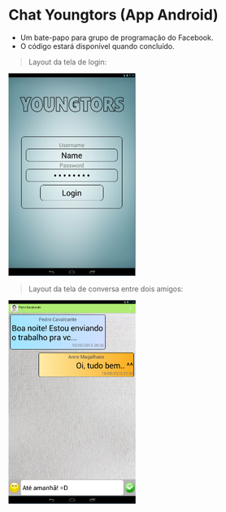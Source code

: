 # Chat Youngtors (App Android)

* Um bate-papo para grupo de programação do Facebook.
* O código estará disponível quando concluído.

> Layout da tela de login:

<img src="https://github.com/lucasmlima08/Chat-Youngtors/blob/master/img_login.png" width="250" />

> Layout da tela de conversa entre dois amigos:

<img src="https://github.com/lucasmlima08/Chat-Youngtors/blob/master/img_conversa.png" width="250" />
